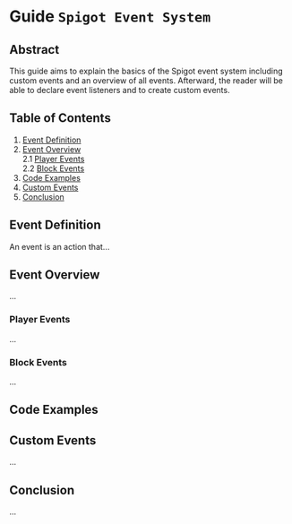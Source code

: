 # Guide `Spigot Event System`
## Abstract
This guide aims to explain the basics of the Spigot event system including custom events and an overview of all events.
Afterward, the reader will be able to declare event listeners and to create custom events.

## Table of Contents
1. [Event Definition](#event-definition)
2. [Event Overview](#event-overview)  
  2.1 [Player Events](#player-events)  
  2.2 [Block Events](#block-events)  
3. [Code Examples](#code-examples)
4. [Custom Events](#custom-events)
5. [Conclusion](#conclusion)

## Event Definition
An event is an action that...

## Event Overview
...

### Player Events
...

### Block Events
...

## Code Examples

## Custom Events
...

## Conclusion
...